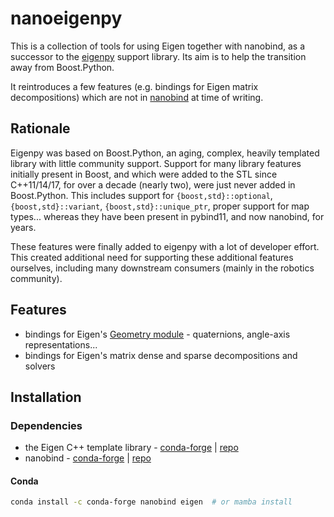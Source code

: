 # nanoeigenpy

This is a collection of tools for using Eigen together with nanobind, as a successor to the [eigenpy](https://github.com/stack-of-tasks/eigenpy) support library. Its aim is to help the transition away from Boost.Python.

It reintroduces a few features (e.g. bindings for Eigen matrix decompositions) which are not in [nanobind](https://github.com/wjakob/nanobind) at time of writing.

## Rationale

Eigenpy was based on Boost.Python, an aging, complex, heavily templated library with little community support.
Support for many library features initially present in Boost, and which were added to the STL since C++11/14/17, for over a decade (nearly two), were just never added in Boost.Python. This includes support for `{boost,std}::optional`, `{boost,std}::variant`, `{boost,std}::unique_ptr`, proper support for map types... whereas they have been present in pybind11, and now nanobind, for years.

These features were finally added to eigenpy with a lot of developer effort. This created additional need for supporting these additional features ourselves, including many downstream consumers (mainly in the robotics community).

## Features

- bindings for Eigen's [Geometry module](https://libeigen.gitlab.io/docs/group__Geometry__Module.html) - quaternions, angle-axis representations...
- bindings for Eigen's matrix dense and sparse decompositions and solvers

## Installation

### Dependencies

- the Eigen C++ template library - [conda-forge](https://anaconda.org/conda-forge/eigen) | [repo](https://gitlab.com/libeigen/eigen/)
- nanobind - [conda-forge](https://anaconda.org/conda-forge/nanobind) | [repo](https://github.com/wjakob/nanobind)

#### Conda

```bash
conda install -c conda-forge nanobind eigen  # or mamba install
```
